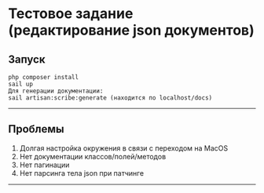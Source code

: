 # Тестовое задание (редактирование json документов)

Запуск
---
    php composer install
    sail up
    Для генерации документации:
    sail artisan:scribe:generate (находится по localhost/docs)
---

Проблемы
---
1) Долгая настройка окружения в связи с переходом на MacOS
2) Нет документации классов/полей/методов
3) Нет пагинации
4) Нет парсинга тела json при патчинге
---